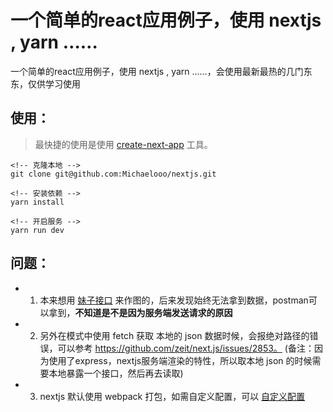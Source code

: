 # 一个简单的react应用例子，使用 nextjs , yarn ……

一个简单的react应用例子，使用 nextjs , yarn ……，会使用最新最热的几门东东，仅供学习使用

## 使用：

> 最快捷的使用是使用 [create-next-app](https://github.com/segmentio/create-next-app) 工具。

```
<!-- 克隆本地 -->
git clone git@github.com:Michaelooo/nextjs.git

<!-- 安装依赖 -->
yarn install 

<!-- 开启服务 -->
yarn run dev
```

## 问题：

* 1. 本来想用 [妹子接口](http://gank.io/api/data/福利/10/1) 来作图的，后来发现始终无法拿到数据，postman可以拿到，**不知道是不是因为服务端发送请求的原因**
* 2. 另外在模式中使用 fetch 获取 本地的 json 数据时候，会报绝对路径的错误，可以参考 https://github.com/zeit/next.js/issues/2853。   (备注：因为使用了express，nextjs服务端渲染的特性，所以取本地 json 的时候需要本地暴露一个接口，然后再去读取)
* 3. nextjs 默认使用 webpack 打包，如需自定义配置，可以 [自定义配置](https://github.com/zeit/next.js/blob/canary/readme.md#customizing-webpack-config)